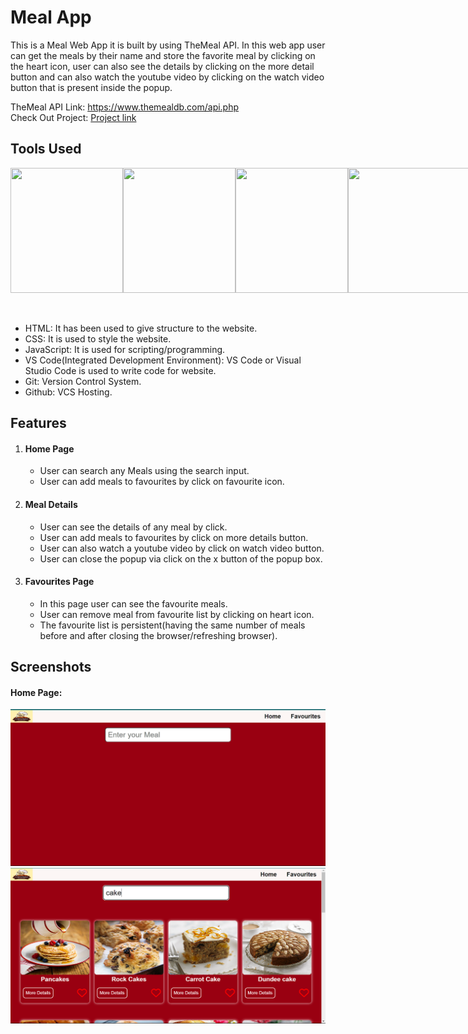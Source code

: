 # Meal App

This is a Meal Web App it is built by using TheMeal API. In this web app user can get the meals by their name and store the favorite meal by clicking on the heart icon, user can also see the details by clicking on the more detail button and can also watch the youtube video by clicking on the watch video button that is present inside the popup.

TheMeal API Link: <a href="https://www.themealdb.com/api.php">https://www.themealdb.com/api.php</a><br>
Check Out Project: <a href=""> Project link</a>

## Tools Used

<div style="display: flex">
    <img style="display: inline-block" src="https://cdn.pixabay.com/photo/2018/05/08/21/28/html5-3384014_1280.png" height="200px" width="180px">
    <img style="display: inline-block" src="https://cdn.pixabay.com/photo/2017/08/05/11/16/logo-2582747_1280.png" height="200px" width="180px">
    <img style="display: inline-block" src="https://cdn.pixabay.com/photo/2015/04/23/17/41/javascript-736400_1280.png" height="200px" width="180px">
    <img style="display: inline-block" src="https://code.visualstudio.com/assets/images/code-stable.png" height="200px" width="230px">
</div>
<br>
<br>
<ul>
    <li>HTML: It has been used to give structure to the website.</li>
    <li>CSS: It is used to style the website.</li>
    <li>JavaScript: It is used for scripting/programming.</li>
    <li>VS Code(Integrated Development Environment): VS Code or Visual Studio Code is used to write code for website.</li>
    <li>Git: Version Control System.</li>
    <li>Github: VCS Hosting.</li>
</ul>

## Features

<ol>
    <li><h4>Home Page</h4> 
    <ul>
        <li style="font-size: 14px">User can search any Meals using the search input.</li>
        <li style="font-size: 14px">User can add meals to favourites by click on favourite icon.</li>
    </ul>
    </li>
    <li><h4>Meal Details</h4> 
    <ul>
        <li style="font-size: 14px">User can see the details of any meal by click.</li>
        <li style="font-size: 14px">User can add meals to favourites by click on more details button.</li>
        <li style="font-size: 14px">User can also watch a youtube video by click on watch video button.</li>
        <li style="font-size: 14px">User can close the popup via click on the x button of the popup box.</li>
    </ul>
    </li>
    <li><h4>Favourites Page</h4> 
    <ul>
        <li style="font-size: 14px">In this page user can see the favourite meals.</li>
        <li style="font-size: 14px">User can remove meal from favourite list by clicking on heart icon.</li>        
        <li style="font-size: 14px">The favourite list is persistent(having the same number of meals before and after closing the browser/refreshing browser).</li>        
    </ul>
    </li>
</ol>

## Screenshots

#### Home Page:

<img src="/screenshots/homepage1.png">
<img src="/screenshots/homepage2.png">
